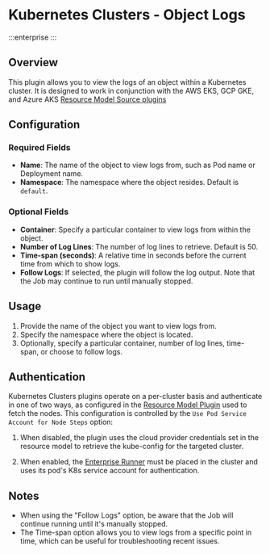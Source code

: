 # Kubernetes Clusters - Object Logs
:::enterprise
:::

## Overview

This plugin allows you to view the logs of an object within a Kubernetes cluster. It is designed to work in conjunction with the AWS EKS, GCP GKE, and Azure AKS [Resource Model Source plugins](/manual/projects/resource-model-sources/)

## Configuration

### Required Fields

* **Name**: The name of the object to view logs from, such as Pod name or Deployment name.
* **Namespace**: The namespace where the object resides. Default is `default`.

### Optional Fields

* **Container**: Specify a particular container to view logs from within the object.
* **Number of Log Lines**: The number of log lines to retrieve. Default is 50.
* **Time-span (seconds)**: A relative time in seconds before the current time from which to show logs.
* **Follow Logs**: If selected, the plugin will follow the log output. Note that the Job may continue to run until manually stopped.

## Usage

1. Provide the name of the object you want to view logs from.
2. Specify the namespace where the object is located.
3. Optionally, specify a particular container, number of log lines, time-span, or choose to follow logs.

## Authentication

Kubernetes Clusters plugins operate on a per-cluster basis and authenticate in one of two ways, as configured in the [Resource Model Plugin](/manual/projects/resource-model-sources/) used to fetch the nodes. This configuration is controlled by the `Use Pod Service Account for Node Steps` option:

1. When disabled, the plugin uses the cloud provider credentials set in the resource model to retrieve the
kube-config for the targeted cluster.

2. When enabled, the [Enterprise Runner](/administration/runner/) must be placed in the cluster and uses its pod's K8s service account for authentication.

## Notes

- When using the "Follow Logs" option, be aware that the Job will continue running until it's manually stopped.
- The Time-span option allows you to view logs from a specific point in time, which can be useful for troubleshooting recent issues.
